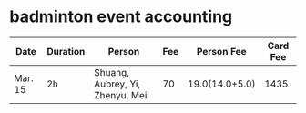 # badminton event accounting

Date|Duration|Person|Fee|Person Fee|Card Fee
----|--------|------|---|----------|--------
Mar. 15|2h|Shuang, Aubrey, Yi, Zhenyu, Mei|70|19.0(14.0+5.0)|1435

